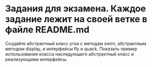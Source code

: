 # Задания для экзамена. Каждое задание лежит на своей ветке в файле README.md

Создайте абстрактный класс утка с методам swim, абстрактным методом display, и  интерфейсы  fly и quack. Показать пример использования класса наследующего абстрактный класс и реализующими интерфейсы.
